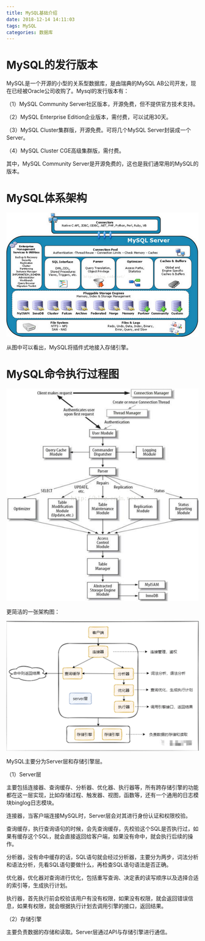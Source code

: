 ```yaml
---
title: MySQL基础介绍
date: 2018-12-14 14:11:03
tags: MySQL
categories: 数据库
---
```


# MySQL的发行版本

MySQL是一个开源的小型的关系型数据库，是由瑞典的MySQL AB公司开发，现在已经被Oracle公司收购了。Mysql的发行版本有：

（1）MySQL Community Server社区版本，开源免费，但不提供官方技术支持。

（2）MySQL Enterprise Edition企业版本，需付费，可以试用30天。

（3）MySQL Cluster集群版，开源免费。可将几个MySQL Server封装成一个Server。

（4）MySQL Cluster CGE高级集群版，需付费。

其中，MySQL Community Server是开源免费的，这也是我们通常用的MySQL的版本。

# MySQL体系架构

![](/images/mysql_arch_1_1.png)

从图中可以看出，MySQL将插件式地接入存储引擎。

# MySQL命令执行过程图

![](/images/mysql_arch_1_2.png)

更简洁的一张架构图：

![](/images/mysql_arch_1_3.png)

MySQL主要分为Server层和存储引擎层。

（1）Server层

主要包括连接器、查询缓存、分析器、优化器、执行器等，所有跨存储引擎的功能都在这一层实现，比如存储过程、触发器、视图，函数等，还有一个通用的日志模块binglog日志模块。

连接器，当客户端连接MySQL时，Server层会对其进行身份认证和权限校验。

查询缓存，执行查询语句的时候，会先查询缓存，先校验这个SQL是否执行过，如果有缓存这个SQL，就会直接返回给客户端，如果没有命中，就会执行后续的操作。

分析器，没有命中缓存的话，SQL语句就会经过分析器，主要分为两步，词法分析和语法分析，先看SQL语句要做什么，再检查SQL语句语法是否正确。

优化器，优化器对查询进行优化，包括重写查询、决定表的读写顺序以及选择合适的索引等，生成执行计划。

执行器，首先执行前会校验该用户有没有权限，如果没有权限，就会返回错误信息，如果有权限，就会根据执行计划去调用引擎的接口，返回结果。

（2）存储引擎

主要负责数据的存储和读取。Server层通过API与存储引擎进行通信。
